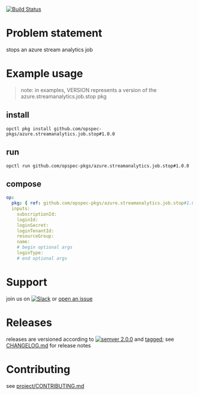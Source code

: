 [![Build Status](https://travis-ci.org/opspec-pkgs/azure.streamanalytics.job.stop.svg?branch=master)](https://travis-ci.org/opspec-pkgs/azure.streamanalytics.job.stop)

# Problem statement
stops an azure stream analytics job

# Example usage

> note: in examples, VERSION represents a version of the azure.streamanalytics.job.stop pkg

## install

```shell
opctl pkg install github.com/opspec-pkgs/azure.streamanalytics.job.stop#1.0.0
```

## run

```
opctl run github.com/opspec-pkgs/azure.streamanalytics.job.stop#1.0.0
```

## compose

```yaml
op:
  pkg: { ref: github.com/opspec-pkgs/azure.streamanalytics.job.stop#1.0.0 }
  inputs:
    subscriptionId:
    loginId:
    loginSecret:
    loginTenantId:
    resourceGroup:
    name:
    # begin optional args
    loginType:
    # end optional args
```

# Support

join us on [![Slack](https://opspec-slackin.herokuapp.com/badge.svg)](https://opspec-slackin.herokuapp.com/)
or [open an issue](https://github.com/opspec-pkgs/azure.streamanalytics.job.stop/issues)

# Releases

releases are versioned according to
[![semver 2.0.0](https://img.shields.io/badge/semver-2.0.0-brightgreen.svg)](http://semver.org/spec/v2.0.0.html)
and [tagged](https://git-scm.com/book/en/v2/Git-Basics-Tagging); see
[CHANGELOG.md](CHANGELOG.md) for release notes

# Contributing

see [project/CONTRIBUTING.md](https://github.com/opspec-pkgs/project/blob/master/CONTRIBUTING.md)
